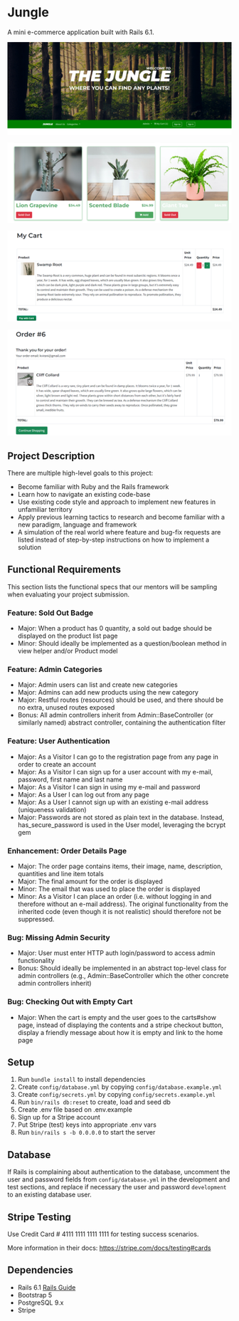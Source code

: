 # Jungle

A mini e-commerce application built with Rails 6.1.

![home page](app/assets/images/Jungle%20home%20page.png)

![product page](app/assets/images/products%20page.png)

![cart page](app/assets/images/shopping%20cart.png)

![order page](app/assets/images/order%20page.png)

## Project Description

There are multiple high-level goals to this project:

- Become familiar with Ruby and the Rails framework
- Learn how to navigate an existing code-base
- Use existing code style and approach to implement new features in unfamiliar territory
- Apply previous learning tactics to research and become familiar with a new paradigm, language and framework
- A simulation of the real world where feature and bug-fix requests are listed instead of step-by-step instructions on how to implement a solution

## Functional Requirements

This section lists the functional specs that our mentors will be sampling when evaluating your project submission.

### Feature: Sold Out Badge

- Major: When a product has 0 quantity, a sold out badge should be displayed on the product list page
- Minor: Should ideally be implemented as a question/boolean method in view helper and/or Product model

### Feature: Admin Categories

- Major: Admin users can list and create new categories
- Major: Admins can add new products using the new category
- Major: Restful routes (resources) should be used, and there should be no extra, unused routes exposed
- Bonus: All admin controllers inherit from Admin::BaseController (or similarly named) abstract controller, containing the authentication filter

### Feature: User Authentication

- Major: As a Visitor I can go to the registration page from any page in order to create an account
- Major: As a Visitor I can sign up for a user account with my e-mail, password, first name and last name
- Major: As a Visitor I can sign in using my e-mail and password
- Major: As a User I can log out from any page
- Major: As a User I cannot sign up with an existing e-mail address (uniqueness validation)
- Major: Passwords are not stored as plain text in the database. Instead, has_secure_password is used in the User model, leveraging the bcrypt gem

### Enhancement: Order Details Page

- Major: The order page contains items, their image, name, description, quantities and line item totals
- Major: The final amount for the order is displayed
- Minor: The email that was used to place the order is displayed
- Minor: As a Visitor I can place an order (i.e. without logging in and therefore without an e-mail address). The original functionality from the inherited code (even though it is not realistic) should therefore not be suppressed.

### Bug: Missing Admin Security

- Major: User must enter HTTP auth login/password to access admin functionality
- Bonus: Should ideally be implemented in an abstract top-level class for admin controllers (e.g., Admin::BaseController which the other concrete admin controllers inherit)

### Bug: Checking Out with Empty Cart

- Major: When the cart is empty and the user goes to the carts#show page, instead of displaying the contents and a stripe checkout button, display a friendly message about how it is empty and link to the home page

## Setup

1. Run `bundle install` to install dependencies
2. Create `config/database.yml` by copying `config/database.example.yml`
3. Create `config/secrets.yml` by copying `config/secrets.example.yml`
4. Run `bin/rails db:reset` to create, load and seed db
5. Create .env file based on .env.example
6. Sign up for a Stripe account
7. Put Stripe (test) keys into appropriate .env vars
8. Run `bin/rails s -b 0.0.0.0` to start the server

## Database

If Rails is complaining about authentication to the database, uncomment the user and password fields from `config/database.yml` in the development and test sections, and replace if necessary the user and password `development` to an existing database user.

## Stripe Testing

Use Credit Card # 4111 1111 1111 1111 for testing success scenarios.

More information in their docs: <https://stripe.com/docs/testing#cards>

## Dependencies

- Rails 6.1 [Rails Guide](http://guides.rubyonrails.org/v6.1/)
- Bootstrap 5
- PostgreSQL 9.x
- Stripe
